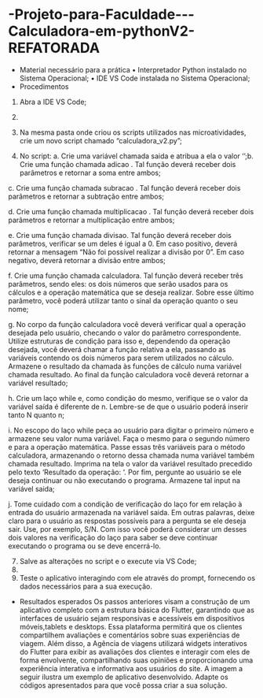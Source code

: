 # -Projeto-para-Faculdade---Calculadora-em-pythonV2-REFATORADA

- Material necessário para a prática
• Interpretador Python instalado no Sistema Operacional;
• IDE VS Code instalada no Sistema Operacional;
- Procedimentos
1. Abra a IDE VS Code;
2. 
3. Na mesma pasta onde criou os scripts utilizados nas microatividades, crie um novo script
chamado “calculadora_v2.py”;

5. No script:
a. Crie uma variável chamada saida e atribua a ela o valor ‘’;b. Crie uma função chamada adicao . Tal função deverá receber dois parâmetros e
retornar a soma entre ambos;

c. Crie uma função chamada subracao . Tal função deverá receber dois parâmetros e
retornar a subtração entre ambos;

d. Crie uma função chamada multiplicacao . Tal função deverá receber dois parâmetros
e retornar a multiplicação entre ambos;

e. Crie uma função chamada divisao. Tal função deverá receber dois parâmetros,
verificar se um deles é igual a 0. Em caso positivo, deverá retornar a mensagem “Não
foi possível realizar a divisão por 0”. Em caso negativo, deverá retornar a divisão
entre ambos;

f. Crie uma função chamada calculadora. Tal função deverá receber três parâmetros,
sendo eles: os dois números que serão usados para os cálculos e a operação
matemática que se deseja realizar. Sobre esse último parâmetro, você poderá utilizar
tanto o sinal da operação quanto o seu nome;

g. No corpo da função calculadora você deverá verificar qual a operação desejada pelo
usuário, checando o valor do parâmetro correspondente. Utilize estruturas de
condição para isso e, dependendo da operação desejada, você deverá chamar a
função relativa a ela, passando as variáveis contendo os dois números para serem
utilizados no cálculo. Armazene o resultado da chamada às funções de cálculo numa
variável chamada resultado. Ao final da função calculadora você deverá retornar a
variável resultado;

h. Crie um laço while e, como condição do mesmo, verifique se o valor da variável saída
é diferente de n. Lembre-se de que o usuário poderá inserir tanto N quanto n;

i. No escopo do laço while peça ao usuário para digitar o primeiro número e armazene
seu valor numa variável. Faça o mesmo para o segundo número e para a operação
matemática. Passe essas três variáveis para o método calculadora, armazenando o
retorno dessa chamada numa variável também chamada resultado. Imprima na tela
o valor da variável resultado precedido pelo texto ‘Resultado da operação: ‘. Por fim,
pergunte ao usuário se ele deseja continuar ou não executando o programa.
Armazene tal input na variável saida;

j. Tome cuidado com a condição de verificação do laço for em relação à entrada do
usuário armazenada na variável saida. Em outras palavras, deixe claro para o usuário
as respostas possíveis para a pergunta se ele deseja sair. Use, por exemplo, S/N. Com
isso você poderá considerar um desses dois valores na verificação do laço para saber
se deve continuar executando o programa ou se deve encerrá-lo.

7. Salve as alterações no script e o execute via VS Code;
8. 
9. Teste o aplicativo interagindo com ele através do prompt, fornecendo os dados necessários
para a sua execução.

- Resultados esperados
Os passos anteriores visam a construção de um aplicativo completo com a estrutura básica do Flutter,
garantindo que as interfaces de usuário sejam responsivas e acessíveis em dispositivos móveis,tablets e desktops. Essa plataforma permitirá que os clientes compartilhem avaliações e comentários
sobre suas experiências de viagem. Além disso, a Agência de viagens utilizará widgets interativos do
Flutter para exibir as avaliações dos clientes e interagir com eles de forma envolvente,
compartilhando suas opiniões e proporcionando uma experiência interativa e informativa aos
usuários do site. A imagem a seguir ilustra um exemplo de aplicativo desenvolvido. Adapte os
códigos apresentados para que você possa criar a sua solução.
